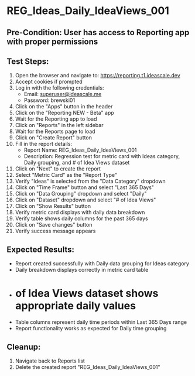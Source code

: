 # REG_Ideas_Daily_IdeaViews_001

## Pre-Condition: User has access to Reporting app with proper permissions

## Test Steps:
1. Open the browser and navigate to: https://reporting.t1.ideascale.dev
2. Accept cookies if prompted
3. Log in with the following credentials:
   - Email: superuser@ideascale.me
   - Password: brewski01
4. Click on the "Apps" button in the header
5. Click on the "Reporting NEW - Beta" app
6. Wait for the Reporting app to load
7. Click on "Reports" in the left sidebar
8. Wait for the Reports page to load
9. Click on "Create Report" button
10. Fill in the report details:
    - Report Name: REG_Ideas_Daily_IdeaViews_001
    - Description: Regression test for metric card with Ideas category, Daily grouping, and # of Idea Views dataset
11. Click on "Next" to create the report
12. Select "Metric Card" as the "Report Type"
13. Verify "Ideas" is selected from the "Data Category" dropdown
14. Click on "Time Frame" button and select "Last 365 Days"
15. Click on "Data Grouping" dropdown and select "Daily"
16. Click on "Dataset" dropdown and select "# of Idea Views"
17. Click on "Show Results" button
18. Verify metric card displays with daily data breakdown
19. Verify table shows daily columns for the past 365 days
20. Click on "Save changes" button
21. Verify success message appears

## Expected Results:
- Report created successfully with Daily data grouping for Ideas category
- Daily breakdown displays correctly in metric card table
- # of Idea Views dataset shows appropriate daily values
- Table columns represent daily time periods within Last 365 Days range
- Report functionality works as expected for Daily time grouping

## Cleanup:
1. Navigate back to Reports list
2. Delete the created report "REG_Ideas_Daily_IdeaViews_001"